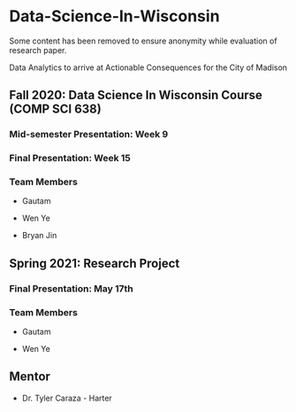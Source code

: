 # Data-Science-In-Wisconsin

Some content has been removed to ensure anonymity while evaluation of research paper.

Data Analytics to arrive at Actionable Consequences for the City of Madison

## Fall 2020: Data Science In Wisconsin Course (COMP SCI 638)

### Mid-semester Presentation: Week 9

### Final Presentation: Week 15

### Team Members

- Gautam

- Wen Ye

- Bryan Jin

## Spring 2021: Research Project

### Final Presentation: May 17th

### Team Members

- Gautam

- Wen Ye

## Mentor

- Dr. Tyler Caraza - Harter
